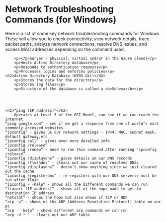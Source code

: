 <h1>Network Troubleshooting Commands (for Windows)</h1>
Here is a list of some key network troubleshooting commands for Windows. These will allow you to check connectivity, view network details, trace packet paths, analyze network connections, resolve DNS issues, and access MAC addresses depending on the command used.


		<p></p>Server - physical, virtual and/or in the Azure cloud)</p>
		<p>Hosts Active Directory database</p>
		<p>Responds to authentication requests</p>
		<p>Processes logins and enforces policies</p>
	<h2>Active Directory Database (NTDS.dit)</H2>
		<p>Stores the data for the directory</p>
		<p>Stores log files</p>
		<p>Structure of the database is called a <b>Schema</b></p>




	<h2>“ping (IP address)”</h2>
 		Operates at Level 3 of the OSI Model, can see if we can reach the Internet
	“ping google.com” - see if we get a response from one of world’s most commonly accessed websites
	“ipconfig” - gives us our network settings - IPv4, MAC, subnet mask, default gateway,etc
	“ipconfig /all” - gives even more detailed info
	“ipconfig /release” - 
	“ipconfig /renew” - need to run this command after running “ipconfig /release”
	“ipconfig /displaydns” - gives details on our DNS records
	“ipconfig /flushdns” - clears out our cache of resolved DNSs
	“ipconfig /displaydns” - doesn’t show anything since we just cleared out the cache
	“ipconfig /registerdns” - re registers with our DNS servers; must be run after flush
	“ipconfig - -help” - shows all the different commands we can run
	“tracert (IP address)” - shows all of the hops made to get to destination IP address
	“netstat” - shows the hops but also shows if TCP or UDP
	“arp -a” - shows us the ARP (Address Resolution Protocol) table on our pc
	“arp - -help” - shows different arp commands we can run
	“arp -d * “ - clears out our ARP table

